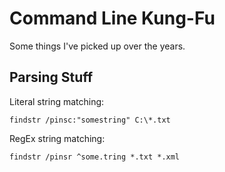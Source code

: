 # Command Line Kung-Fu
Some things I've picked up over the years.
## Parsing Stuff
Literal string matching:
```
findstr /pinsc:"somestring" C:\*.txt
```
RegEx string matching:
```
findstr /pinsr ^some.tring *.txt *.xml
```
